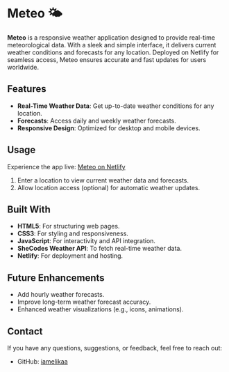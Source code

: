 # Meteo 🌤️

**Meteo** is a responsive weather application designed to provide real-time meteorological data. With a sleek and simple interface, it delivers current weather conditions and forecasts for any location. Deployed on Netlify for seamless access, Meteo ensures accurate and fast updates for users worldwide.

## Features

- **Real-Time Weather Data**: Get up-to-date weather conditions for any location.
- **Forecasts**: Access daily and weekly weather forecasts.
- **Responsive Design**: Optimized for desktop and mobile devices.

## Usage

Experience the app live: <a href="https://meteobymelika.netlify.app/" target="_blank">Meteo on Netlify</a>

1. Enter a location to view current weather data and forecasts.
2. Allow location access (optional) for automatic weather updates.

## Built With

- **HTML5**: For structuring web pages.
- **CSS3**: For styling and responsiveness.
- **JavaScript**: For interactivity and API integration.
- **SheCodes Weather API**: To fetch real-time weather data.
- **Netlify**: For deployment and hosting.

## Future Enhancements

- Add hourly weather forecasts.
- Improve long-term weather forecast accuracy.
- Enhanced weather visualizations (e.g., icons, animations).

## Contact

If you have any questions, suggestions, or feedback, feel free to reach out:

- GitHub: [iamelikaa](https://github.com/iamelikaa)
